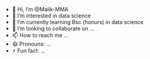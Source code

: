 - 👋 Hi, I’m @Malik-MMA
- 👀 I’m interested in data science
- 🌱 I’m currently learning Bsc (honurs) in data science
- 💞️ I’m looking to collaborate on ...
- 📫 How to reach me ...
- 😄 Pronouns: ...
- ⚡ Fun fact: ...

<!---
Malik-MMA/Malik-MMA is a ✨ special ✨ repository because its `README.md` (this file) appears on your GitHub profile.
You can click the Preview link to take a look at your changes.
--->
